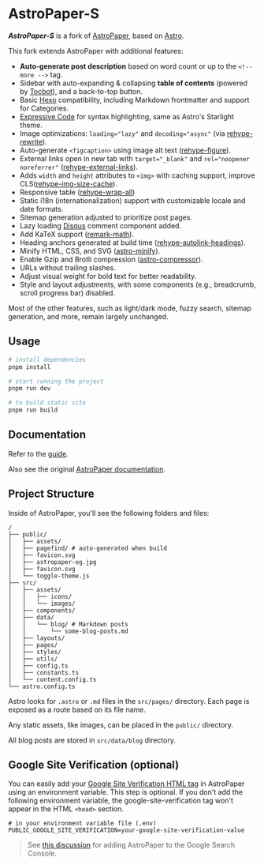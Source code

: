 # AstroPaper-S

**_AstroPaper-S_** is a fork of [AstroPaper](https://github.com/satnaing/astro-paper), based on [Astro](https://astro.build/).

This fork extends AstroPaper with additional features:

- **Auto-generate post description** based on word count or up to the `<!-- more -->` tag.
- Sidebar with auto-expanding & collapsing **table of contents** (powered by [Tocbot](https://tscanlin.github.io/tocbot/)), and a back-to-top button.
- Basic [Hexo](https://github.com/hexojs/hexo) compatibility, including Markdown frontmatter and support for Categories.
- [Expressive Code](https://expressive-code.com/) for syntax highlighting, same as Astro's Starlight theme.
- Image optimizations: `loading="lazy"` and `decoding="async"` (via [rehype-rewrite](https://github.com/jaywcjlove/rehype-rewrite)).
- Auto-generate `<figcaption>` using image alt text ([rehype-figure](https://github.com/Microflash/rehype-figure)).
- External links open in new tab with `target="_blank"` and `rel="noopener noreferrer"` ([rehype-external-links](https://github.com/rehypejs/rehype-external-links)).
- Adds `width` and `height` attributes to `<img>` with caching support, improve CLS([rehype-img-size-cache](https://github.com/ziteh/rehype-img-size-cache)).
- Responsive table ([rehype-wrap-all](https://github.com/florentb/rehype-wrap-all))
- Static i18n (internationalization) support with customizable locale and date formats.
- Sitemap generation adjusted to prioritize post pages.
- Lazy loading [Disqus](https://disqus.com/) comment component added.
- Add KaTeX support ([remark-math](https://github.com/remarkjs/remark-math)).
- Heading anchors generated at build time ([rehype-autolink-headings](https://github.com/rehypejs/rehype-autolink-headings)).
- Minify HTML, CSS, and SVG ([astro-minify](https://www.npmjs.com/package/@zokki/astro-minify)).
- Enable Gzip and Brotli compression ([astro-compressor](https://github.com/sondr3/astro-compressor)).
- URLs without trailing slashes.
- Adjust visual weight for bold text for better readability.
- Style and layout adjustments, with some components (e.g., breadcrumb, scroll progress bar) disabled.

Most of the other features, such as light/dark mode, fuzzy search, sitemap generation, and more, remain largely unchanged.

## Usage

```bash
# install dependencies
pnpm install

# start running the project
pnpm run dev

# to build static site
pnpm run build
```

## Documentation

Refer to the [guide](https://astro-paper-s.ziteh.dev/posts/astro-paper-s/how-to-config-astro-paper-s).

Also see the original [AstroPaper documentation](https://github.com/satnaing/astro-paper?tab=readme-ov-file#-documentation).

## Project Structure

Inside of AstroPaper, you'll see the following folders and files:

```text
/
├── public/
│   ├── assets/
│   ├── pagefind/ # auto-generated when build
│   ├── favicon.svg
│   ├── astropaper-og.jpg
│   ├── favicon.svg
│   └── toggle-theme.js
├── src/
│   ├── assets/
│   │   ├── icons/
│   │   └── images/
│   ├── components/
│   ├── data/
│   │   └── blog/ # Markdown posts
│   │       └── some-blog-posts.md
│   ├── layouts/
│   ├── pages/
│   ├── styles/
│   ├── utils/
│   ├── config.ts
│   ├── constants.ts
│   └── content.config.ts
└── astro.config.ts
```

Astro looks for `.astro` or `.md` files in the `src/pages/` directory. Each page is exposed as a route based on its file name.

Any static assets, like images, can be placed in the `public/` directory.

All blog posts are stored in `src/data/blog` directory.

## Google Site Verification (optional)

You can easily add your [Google Site Verification HTML tag](https://support.google.com/webmasters/answer/9008080#meta_tag_verification&zippy=%2Chtml-tag) in AstroPaper using an environment variable. This step is optional. If you don't add the following environment variable, the google-site-verification tag won't appear in the HTML `<head>` section.

```env
# in your environment variable file (.env)
PUBLIC_GOOGLE_SITE_VERIFICATION=your-google-site-verification-value
```

> See [this discussion](https://github.com/satnaing/astro-paper/discussions/334#discussioncomment-10139247) for adding AstroPaper to the Google Search Console.
